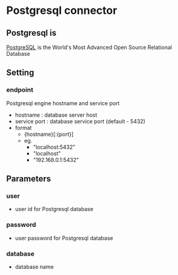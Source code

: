 # Postgresql connector

## Postgresql is

[PostgreSQL](https://www.postgresql.org/) is the World's Most Advanced Open Source Relational Database

## Setting

### endpoint

Postgresql engine hostname and service port

- hostname : database server host
- service port : database service port (default - 5432)
- format
  - {hostname}[:{port}]
  - eg.
    - "localhost:5432"
    - "localhost"
    - "192.168.0.1:5432"

## Parameters

### user

- user id for Postgresql database

### password

- user password for Postgresql database

### database

- database name
